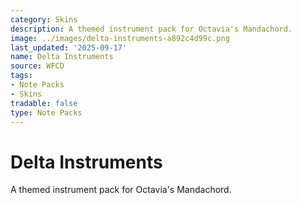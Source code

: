 ```yaml
---
category: Skins
description: A themed instrument pack for Octavia's Mandachord.
image: ../images/delta-instruments-a892c4d99c.png
last_updated: '2025-09-17'
name: Delta Instruments
source: WFCD
tags:
- Note Packs
- Skins
tradable: false
type: Note Packs
---
```


# Delta Instruments

A themed instrument pack for Octavia's Mandachord.

